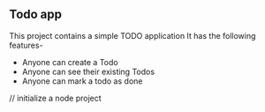 ## Todo app

This project contains a simple TODO application
It has the following features-

- Anyone can create a Todo
- Anyone can see their existing Todos
- Anyone can mark a todo as done

// initialize a node project

